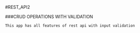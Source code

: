 #REST_API2

###CRUD OPERATIONS WITH VALIDATION

```
This app has all features of rest api with input validation

```